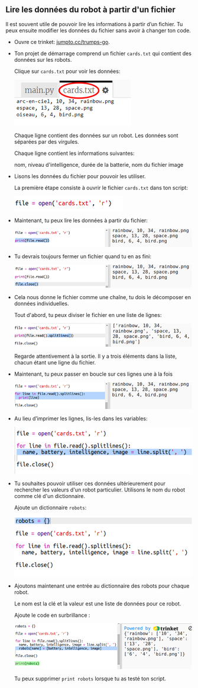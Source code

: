 ## Lire les données du robot à partir d'un fichier

Il est souvent utile de pouvoir lire les informations à partir d’un fichier. Tu peux ensuite modifier les données du fichier sans avoir à changer ton code.

+ Ouvre ce trinket: <a href="http://jumpto.cc/trumps-go" target="_blank">jumpto.cc/trumps-go</a>.

+ Ton projet de démarrage comprend un fichier `cards.txt` qui contient des données sur les robots.
    
    Clique sur `cards.txt` pour voir les données:
    
    ![capture d'écran](images/robotrumps-cards.png)
    
    Chaque ligne contient des données sur un robot. Les données sont séparées par des virgules.
    
    Chaque ligne contient les informations suivantes:
    
    nom, niveau d'intelligence, durée de la batterie, nom du fichier image

+ Lisons les données du fichier pour pouvoir les utiliser.
    
    La première étape consiste à ouvrir le fichier `cards.txt` dans ton script:
    
    ![capture d'écran](images/robotrumps-open.png)

+ Maintenant, tu peux lire les données à partir du fichier:
    
    ![capture d'écran](images/robotrumps-read.png)

+ Tu devrais toujours fermer un fichier quand tu en as fini:
    
    ![capture d'écran](images/robotrumps-close.png)

+ Cela nous donne le fichier comme une chaîne, tu dois le décomposer en données individuelles.
    
    Tout d'abord, tu peux diviser le fichier en une liste de lignes:
    
    ![capture d'écran](images/robotrumps-lines.png)
    
    Regarde attentivement à la sortie. Il y a trois éléments dans la liste, chacun étant une ligne du fichier.

+ Maintenant, tu peux passer en boucle sur ces lignes une à la fois
    
    ![capture d'écran](images/robotrumps-loop.png)

+ Au lieu d’imprimer les lignes, lis-les dans les variables:
    
    ![capture d'écran](images/robotrumps-variables.png)

+ Tu souhaites pouvoir utiliser ces données ultérieurement pour rechercher les valeurs d'un robot particulier. Utilisons le nom du robot comme clé d'un dictionnaire.
    
    Ajoute un dictionnaire `robots`:
    
    ![capture d'écran](images/robotrumps-dict.png)

+ Ajoutons maintenant une entrée au dictionnaire des robots pour chaque robot.
    
    Le nom est la clé et la valeur est une liste de données pour ce robot.
    
    Ajoute le code en surbrillance :
    
    ![capture d'écran](images/robotrumps-data.png)
    
    Tu peux supprimer `print robots` lorsque tu as testé ton script.